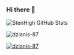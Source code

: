### Hi there 👋

![StenHigh GitHub Stats](https://github-readme-stats.vercel.app/api?username=dzianis-87&include_all_commits=true)

<!--
**dzianis-87/dzianis-87** is a ✨ _special_ ✨ repository because its `README.md` (this file) appears on your GitHub profile.

Here are some ideas to get you started:

- 🔭 I’m currently working on ...
- 🌱 I’m currently learning ...
- 👯 I’m looking to collaborate on ...
- 🤔 I’m looking for help with ...
- 💬 Ask me about ...
- 📫 How to reach me: ...
- 😄 Pronouns: ...
- ⚡ Fun fact: ...
-->

<p align="left"> <img src="https://komarev.com/ghpvc/?username=dzianis-87&label=Profile%20views&color=0e75b6&style=flat" alt="dzianis-87" /> </p>

<p align="left"> <a href="https://github.com/ryo-ma/github-profile-trophy"><img src="https://github-profile-trophy.vercel.app/?username=dzianis-87" alt="dzianis-87" /></a> </p>
